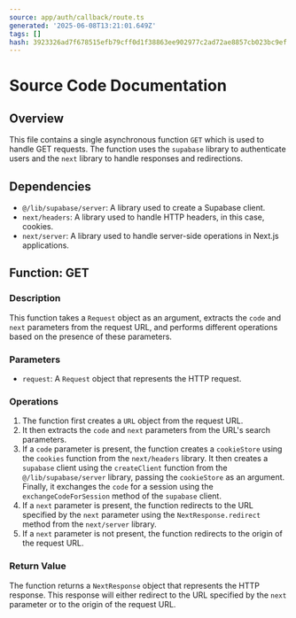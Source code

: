 ```yaml
---
source: app/auth/callback/route.ts
generated: '2025-06-08T13:21:01.649Z'
tags: []
hash: 3923326ad7f678515efb79cff0d1f38863ee902977c2ad72ae8857cb023bc9ef
---
```

# Source Code Documentation

## Overview

This file contains a single asynchronous function `GET` which is used to handle GET requests. The function uses the `supabase` library to authenticate users and the `next` library to handle responses and redirections.

## Dependencies

- `@/lib/supabase/server`: A library used to create a Supabase client.
- `next/headers`: A library used to handle HTTP headers, in this case, cookies.
- `next/server`: A library used to handle server-side operations in Next.js applications.

## Function: GET

### Description

This function takes a `Request` object as an argument, extracts the `code` and `next` parameters from the request URL, and performs different operations based on the presence of these parameters.

### Parameters

- `request`: A `Request` object that represents the HTTP request.

### Operations

1. The function first creates a `URL` object from the request URL.
2. It then extracts the `code` and `next` parameters from the URL's search parameters.
3. If a `code` parameter is present, the function creates a `cookieStore` using the `cookies` function from the `next/headers` library. It then creates a `supabase` client using the `createClient` function from the `@/lib/supabase/server` library, passing the `cookieStore` as an argument. Finally, it exchanges the `code` for a session using the `exchangeCodeForSession` method of the `supabase` client.
4. If a `next` parameter is present, the function redirects to the URL specified by the `next` parameter using the `NextResponse.redirect` method from the `next/server` library.
5. If a `next` parameter is not present, the function redirects to the origin of the request URL.

### Return Value

The function returns a `NextResponse` object that represents the HTTP response. This response will either redirect to the URL specified by the `next` parameter or to the origin of the request URL.
